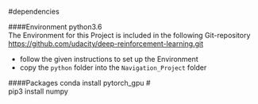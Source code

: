 #dependencies

####Environment
python3.6 \
The Environment for this Project is included in the following Git-repository
https://github.com/udacity/deep-reinforcement-learning.git
- follow the given instructions to set up the Environment
- copy the `python` folder into the `Navigation_Project` folder 

####Packages
conda install pytorch_gpu     #<XXXX> \
pip3 install numpy